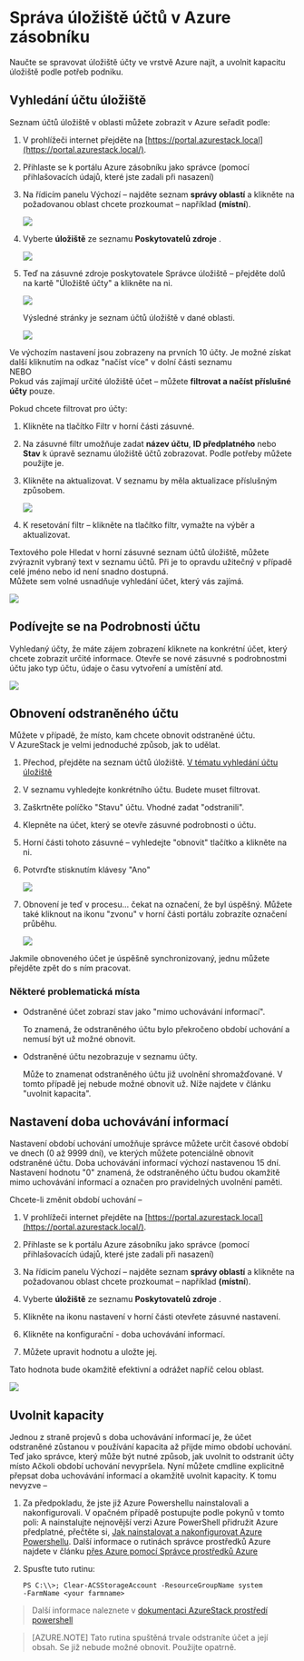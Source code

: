<properties
    pageTitle="Správa účtů úložiště Azure zásobníku | Microsoft Azure"
    description="Zjistěte, jak najít, spravovat, obnovit a uvolnit Azure zásobníku úložiště účty"
    services="azure-stack"
    documentationCenter=""
    authors="AniAnirudh"
    manager="darmour"
    editor=""/>

<tags
    ms.service="azure-stack"
    ms.workload="na"
    ms.tgt_pltfrm="na"
    ms.devlang="na"
    ms.topic="get-started-article"
    ms.date="09/26/2016"
    ms.author="anirudha"/>

# <a name="manage-storage-accounts-in-azure-stack"></a>Správa úložiště účtů v Azure zásobníku

Naučte se spravovat úložiště účty ve vrstvě Azure najít, a uvolnit kapacitu úložiště podle potřeb podniku.

## <a name="find-a-storage-account"></a>Vyhledání účtu úložiště

Seznam účtů úložiště v oblasti můžete zobrazit v Azure seřadit podle:

1.  V prohlížeči internet přejděte na [https://portal.azurestack.local](https://portal.azurestack.local/).

2.  Přihlaste se k portálu Azure zásobníku jako správce (pomocí přihlašovacích údajů, které jste zadali při nasazení)

3.  Na řídicím panelu Výchozí – najděte seznam **správy oblastí** a klikněte na požadovanou oblast chcete prozkoumat – například **(místní**).

    ![](media/azure-stack-manage-storage-accounts/image1.png)

4.  Vyberte **úložiště** ze seznamu **Poskytovatelů zdroje** .

    ![](media/azure-stack-manage-storage-accounts/image2.png)

5.  Teď na zásuvné zdroje poskytovatele Správce úložiště – přejděte dolů na kartě "Úložiště účty" a klikněte na ni.

    ![](media/azure-stack-manage-storage-accounts/image3.png)
    
    Výsledné stránky je seznam účtů úložiště v dané oblasti.

    ![](media/azure-stack-manage-storage-accounts/image4.png)

Ve výchozím nastavení jsou zobrazeny na prvních 10 účty. Je možné získat další kliknutím na odkaz "načíst více" v dolní části seznamu <br>
NEBO <br>
Pokud vás zajímají určité úložiště účet – můžete **filtrovat a načíst příslušné účty** pouze.<br>

Pokud chcete filtrovat pro účty:

1. Klikněte na tlačítko Filtr v horní části zásuvné.

2. Na zásuvné filtr umožňuje zadat **název účtu**,  **ID předplatného** nebo **Stav** k úpravě seznamu úložiště účtů zobrazovat. Podle potřeby můžete použijte je.

3. Klikněte na aktualizovat. V seznamu by měla aktualizace příslušným způsobem.

    ![](media/azure-stack-manage-storage-accounts/image5.png)

4. K resetování filtr – klikněte na tlačítko filtr, vymažte na výběr a aktualizovat.

Textového pole Hledat v horní zásuvné seznam účtů úložiště, můžete zvýraznit vybraný text v seznamu účtů. Při je to opravdu užitečný v případě celé jméno nebo id není snadno dostupná.<br>
Můžete sem volné usnadňuje vyhledání účet, který vás zajímá.

![](media/azure-stack-manage-storage-accounts/image6.png)


## <a name="look-at-account-details"></a>Podívejte se na Podrobnosti účtu

Vyhledaný účty, že máte zájem zobrazení kliknete na konkrétní účet, který chcete zobrazit určité informace. Otevře se nové zásuvné s podrobnostmi účtu jako typ účtu, údaje o času vytvoření a umístění atd.

![](media/azure-stack-manage-storage-accounts/image7.png)


## <a name="recover-a-deleted-account"></a>Obnovení odstraněného účtu

Můžete v případě, že místo, kam chcete obnovit odstraněné účtu.<br>
V AzureStack je velmi jednoduché způsob, jak to udělat.

1.  Přechod, přejděte na seznam účtů úložiště. [V tématu vyhledání účtu úložiště](#find-a-storage-account)

2.  V seznamu vyhledejte konkrétního účtu. Budete muset filtrovat.

3.  Zaškrtněte políčko "Stavu" účtu. Vhodné zadat "odstranili".

4.  Klepněte na účet, který se otevře zásuvné podrobnosti o účtu.

5.  Horní části tohoto zásuvné – vyhledejte "obnovit" tlačítko a klikněte na ni.

6.  Potvrďte stisknutím klávesy "Ano"

    ![](media/azure-stack-manage-storage-accounts/image8.png)

7.  Obnovení je teď v procesu... čekat na označení, že byl úspěšný.
    Můžete také kliknout na ikonu "zvonu" v horní části portálu zobrazíte označení průběhu.

    ![](media/azure-stack-manage-storage-accounts/image9.png)

  Jakmile obnoveného účet je úspěšně synchronizovaný, jednu můžete přejděte zpět do s ním pracovat.

### <a name="some-gotchas"></a>Některé problematická místa

- Odstraněné účet zobrazí stav jako "mimo uchovávání informací".

  To znamená, že odstraněného účtu bylo překročeno období uchování a nemusí být už možné obnovit.

- Odstraněné účtu nezobrazuje v seznamu účty.

  Může to znamenat odstraněného účtu již uvolnění shromažďované. V tomto případě jej nebude možné obnovit už. Níže najdete v článku "uvolnit kapacita".

## <a name="set-retention-period"></a>Nastavení doba uchovávání informací

Nastavení období uchování umožňuje správce můžete určit časové období ve dnech (0 až 9999 dní), ve kterých můžete potenciálně obnovit odstraněné účtu. Doba uchovávání informací výchozí nastavenou 15 dní. Nastavení hodnotu "0" znamená, že odstraněného účtu budou okamžitě mimo uchovávání informací a označen pro pravidelných uvolnění paměti.

Chcete-li změnit období uchování –

1.  V prohlížeči internet přejděte na [https://portal.azurestack.local](https://portal.azurestack.local/).

2.  Přihlaste se k portálu Azure zásobníku jako správce (pomocí přihlašovacích údajů, které jste zadali při nasazení)

3.  Na řídicím panelu Výchozí – najděte seznam **správy oblastí** a klikněte na požadovanou oblast chcete prozkoumat – například **(místní**).

4.  Vyberte **úložiště** ze seznamu **Poskytovatelů zdroje** .

5.  Klikněte na ikonu nastavení v horní části otevřete zásuvné nastavení.

6.  Klikněte na konfigurační - doba uchovávání informací.

7.  Můžete upravit hodnotu a uložte jej.

 Tato hodnota bude okamžitě efektivní a odrážet napříč celou oblast.

![](media/azure-stack-manage-storage-accounts/image10.png)

## <a name="reclaim-capacity"></a>Uvolnit kapacity

Jednou z straně projevů s doba uchovávání informací je, že účet odstraněné zůstanou v používání kapacita až přijde mimo období uchování. Teď jako správce, který může být nutné způsob, jak uvolnit to odstranit účty místo Ačkoli období uchování nevypršela. Nyní můžete cmdline explicitně přepsat doba uchovávání informací a okamžitě uvolnit kapacity. K tomu nevyzve –

1.  Za předpokladu, že jste již Azure Powershellu nainstalovali a nakonfigurovali. V opačném případě postupujte podle pokynů v tomto poli: A nainstalujte nejnovější verzi Azure PowerShell přidružit Azure předplatné, přečtěte si, [Jak nainstalovat a nakonfigurovat Azure Powershellu](http://azure.microsoft.com/documentation/articles/powershell-install-configure/).
    Další informace o rutinách správce prostředků Azure najdete v článku [přes Azure pomocí Správce prostředků Azure](http://go.microsoft.com/fwlink/?LinkId=394767)

2.  Spusťte tuto rutinu:

    ```
    PS C:\\>; Clear-ACSStorageAccount -ResourceGroupName system
    -FarmName <your farmname>
    ```

> Další informace naleznete v [dokumentaci AzureStack prostředí powershell](https://msdn.microsoft.com/library/mt637964.aspx)

> [AZURE.NOTE] Tato rutina spuštěná trvale odstraníte účet a její obsah. Se již nebude možné obnovit. Použijte opatrně.

